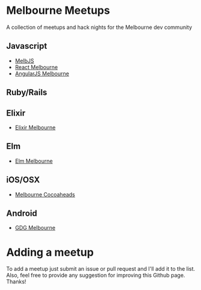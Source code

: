 # Melbourne Meetups
A collection of meetups and hack nights for the Melbourne dev community

## Javascript

- [MelbJS](http://melbjs.com/)
- [React Melbourne](https://www.meetup.com/React-Melbourne/)
- [AngularJS Melbourne](http://www.meetup.com/AngularJS-Melbourne/)
## Ruby/Rails

## Elixir

- [Elixir Melbourne](http://www.meetup.com/Elixir-Melbourne/)

## Elm

- [Elm Melbourne](http://elm-melb-2016-sept.peatix.com/)

## iOS/OSX

- [Melbourne Cocoaheads](http://www.melbournecocoaheads.com/)

## Android

- [GDG Melbourne](http://www.meetup.com/gdg-melbourne)

# Adding a meetup

To add a meetup just submit an issue or pull request and I'll add it to the list. Also, feel free to provide any suggestion for improving this Github page. Thanks!


